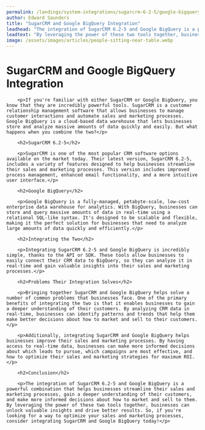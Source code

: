 ```yaml
---
permalink: /landings/system-integrations/sugarcrm-6-2-5/google-bigquery
author: Edward Saunders
title: "SugarCRM and Google BigQuery Integration"
leadhead: "The integration of SugarCRM 6.2-5 and Google BigQuery is a powerful combination that helps businesses streamline their sales and marketing processes, gain a deeper understanding of their customers, and make more informed decisions about how to market and sell to them"
leadtext: "By leveraging the power of these two tools together, businesses can unlock valuable insights and drive better results. So, if you're looking for a way to optimize your sales and marketing processes, consider integrating SugarCRM and Google BigQuery today!"
image: /assets/images/articles/people-sitting-near-table.webp
---
```

<div class="arttext">        <h1>SugarCRM and Google BigQuery Integration</h1>
        
        <p>If you're familiar with either SugarCRM or Google BigQuery, you know that they are incredibly powerful tools. SugarCRM is a customer relationship management software that allows businesses to manage customer interactions and automate sales and marketing processes. Google BigQuery is a cloud-based data warehouse that lets businesses store and analyze massive amounts of data quickly and easily. But what happens when you combine the two?</p>
        
        <h2>SugarCRM 6.2-5</h2>
        
        <p>SugarCRM is one of the most popular CRM software options available on the market today. Their latest version, SugarCRM 6.2-5, includes a variety of features designed to help businesses streamline their sales and marketing processes. This version includes improved process management, enhanced email functionality, and a more intuitive user interface.</p>
        
        <h2>Google BigQuery</h2>
        
        <p>Google BigQuery is a fully-managed, petabyte-scale, low-cost enterprise data warehouse for analytics. With BigQuery, businesses can store and query massive amounts of data in real-time using a relational SQL-like syntax. It's designed to be scalable and flexible, making it the perfect solution for businesses that need to analyze large amounts of data quickly and efficiently.</p>
        
        <h2>Integrating the Two</h2>
        
        <p>Integrating SugarCRM 6.2-5 and Google BigQuery is incredibly simple, thanks to the API or SDK. These tools allow businesses to easily connect their CRM data to BigQuery, so they can analyze it in real-time and gain valuable insights into their sales and marketing processes.</p>
        
        <h2>Problems Their Integration Solves</h2>
        
        <p>Bringing together SugarCRM and Google BigQuery helps solve a number of common problems that businesses face. One of the primary benefits of integrating the two is that it enables businesses to gain a deeper understanding of their customers. By analyzing CRM data in real-time, businesses can identify patterns and trends that help them make better decisions about how to market and sell to their customers.</p>
        
        <p>Additionally, integrating SugarCRM and Google BigQuery helps businesses improve their sales and marketing processes. By having access to real-time data, businesses can make more informed decisions about which leads to pursue, which campaigns are most effective, and how to optimize their sales and marketing strategies for maximum ROI.</p>
        
        <h2>Conclusion</h2>
        
        <p>The integration of SugarCRM 6.2-5 and Google BigQuery is a powerful combination that helps businesses streamline their sales and marketing processes, gain a deeper understanding of their customers, and make more informed decisions about how to market and sell to them. By leveraging the power of these two tools together, businesses can unlock valuable insights and drive better results. So, if you're looking for a way to optimize your sales and marketing processes, consider integrating SugarCRM and Google BigQuery today!</p>
</div>